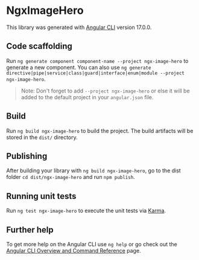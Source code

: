 # NgxImageHero

This library was generated with [Angular CLI](https://github.com/angular/angular-cli) version 17.0.0.

## Code scaffolding

Run `ng generate component component-name --project ngx-image-hero` to generate a new component. You can also use `ng generate directive|pipe|service|class|guard|interface|enum|module --project ngx-image-hero`.
> Note: Don't forget to add `--project ngx-image-hero` or else it will be added to the default project in your `angular.json` file. 

## Build

Run `ng build ngx-image-hero` to build the project. The build artifacts will be stored in the `dist/` directory.

## Publishing

After building your library with `ng build ngx-image-hero`, go to the dist folder `cd dist/ngx-image-hero` and run `npm publish`.

## Running unit tests

Run `ng test ngx-image-hero` to execute the unit tests via [Karma](https://karma-runner.github.io).

## Further help

To get more help on the Angular CLI use `ng help` or go check out the [Angular CLI Overview and Command Reference](https://angular.io/cli) page.
